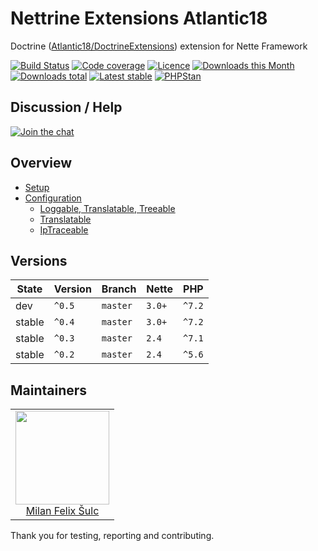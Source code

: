 # Nettrine Extensions Atlantic18

Doctrine ([Atlantic18/DoctrineExtensions](https://github.com/Atlantic18/DoctrineExtensions)) extension for Nette Framework

[![Build Status](https://img.shields.io/travis/nettrine/extensions-atlantic18.svg?style=flat-square)](https://travis-ci.org/nettrine/extensions-atlantic18)
[![Code coverage](https://img.shields.io/coveralls/nettrine/extensions-atlantic18.svg?style=flat-square)](https://coveralls.io/r/nettrine/extensions-atlantic18)
[![Licence](https://img.shields.io/packagist/l/nettrine/extensions-atlantic18.svg?style=flat-square)](https://packagist.org/packages/nettrine/extensions-atlantic18)
[![Downloads this Month](https://img.shields.io/packagist/dm/nettrine/extensions-atlantic18.svg?style=flat-square)](https://packagist.org/packages/nettrine/extensions-atlantic18)
[![Downloads total](https://img.shields.io/packagist/dt/nettrine/extensions-atlantic18.svg?style=flat-square)](https://packagist.org/packages/nettrine/extensions-atlantic18)
[![Latest stable](https://img.shields.io/packagist/v/nettrine/extensions-atlantic18.svg?style=flat-square)](https://packagist.org/packages/nettrine/extensions-atlantic18)
[![PHPStan](https://img.shields.io/badge/PHPStan-enabled-brightgreen.svg?style=flat-square)](https://github.com/phpstan/phpstan)

## Discussion / Help

[![Join the chat](https://img.shields.io/gitter/room/nettrine/nettrine.svg?style=flat-square)](https://gitter.im/nettrine/nettrine)

## Overview

- [Setup](.docs/README.md#setup)
- [Configuration](.docs/README.md#configuration)
    - [Loggable, Translatable, Treeable](.docs/README.md#loggable-translatable-treeable)
    - [Translatable](.docs/README.md#translatable)
    - [IpTraceable](.docs/README.md##iptraceable)

## Versions

| State       | Version     | Branch   | Nette  | PHP    |
|-------------|-------------|----------|--------|--------|
| dev         | `^0.5`      | `master` | `3.0+` | `^7.2` |
| stable      | `^0.4`      | `master` | `3.0+` | `^7.2` |
| stable      | `^0.3`      | `master` | `2.4`  | `^7.1` |
| stable      | `^0.2`      | `master` | `2.4`  | `^5.6` |

## Maintainers

<table>
  <tbody>
    <tr>
      <td align="center">
        <a href="https://github.com/f3l1x">
            <img width="150" height="150" src="https://avatars2.githubusercontent.com/u/538058?v=3&s=150">
        </a>
        </br>
        <a href="https://github.com/f3l1x">Milan Felix Šulc</a>
      </td>
    </tr>
  </tbody>
</table>

Thank you for testing, reporting and contributing.
